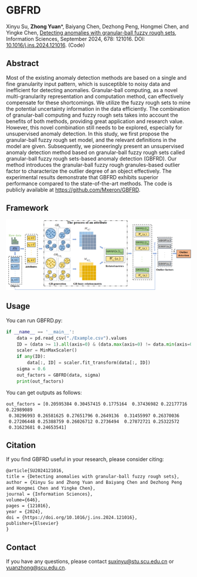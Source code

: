 # GBFRD
Xinyu Su, **Zhong Yuan***, Baiyang Chen, Dezhong Peng, Hongmei Chen, and Yingke Chen, [Detecting anomalies with granular-ball fuzzy rough sets](Paper/2024-GBFRD.pdf), Information Sciences, September 2024, 678: 121016. DOI: [10.1016/j.ins.2024.121016](https://doi.org/10.1016/j.ins.2024.121016). (Code)

## Abstract
Most of the existing anomaly detection methods are based on a single and fine granularity input pattern, which is susceptible to noisy data and inefficient for detecting anomalies. Granular-ball computing, as a novel multi-granularity representation and computation method, can effectively compensate for these shortcomings. We utilize the fuzzy rough sets to mine the potential uncertainty information in the data efficiently. The combination of granular-ball computing and fuzzy rough sets takes into account the benefits of both methods, providing great application and research value. However, this novel combination still needs to be explored, especially for unsupervised anomaly detection. In this study, we first propose the granular-ball fuzzy rough set model, and the relevant definitions in the model are given. Subsequently, we pioneeringly present an unsupervised anomaly detection method based on granular-ball fuzzy rough sets called granular-ball fuzzy rough sets-based anomaly detection (GBFRD). Our method introduces the granular-ball fuzzy rough granules-based outlier factor to characterize the outlier degree of an object effectively. The experimental results demonstrate that GBFRD exhibits superior performance compared to the state-of-the-art methods. The code is publicly available at https://github.com/Mxeron/GBFRD.

## Framework
![image](./Paper/GBFRD_Framework.png)

## Usage
You can run GBFRD.py:
```python
if __name__ == '__main__':
    data = pd.read_csv("./Example.csv").values
    ID = (data >= 1).all(axis=0) & (data.max(axis=0) != data.min(axis=0))
    scaler = MinMaxScaler()
    if any(ID):
        data[:, ID] = scaler.fit_transform(data[:, ID])
    sigma = 0.6
    out_factors = GBFRD(data, sigma)
    print(out_factors)
```
You can get outputs as follows:
```
out_factors = [0.20595384 0.30457415 0.1775164  0.37436982 0.22177716 0.22989089
 0.30296993 0.26581625 0.27651796 0.2649136  0.31455997 0.26370036
 0.27206448 0.25388759 0.26026712 0.2736494  0.27872721 0.25322572
 0.31623681 0.24653541]
```
## Citation
If you find GBFRD useful in your research, please consider citing:
```
@article{SU2024121016,
title = {Detecting anomalies with granular-ball fuzzy rough sets},
author = {Xinyu Su and Zhong Yuan and Baiyang Chen and Dezhong Peng and Hongmei Chen and Yingke Chen},
journal = {Information Sciences},
volume={646},
pages = {121016},
year = {2024},
doi = {https://doi.org/10.1016/j.ins.2024.121016},
publisher={Elsevier}
}
```
## Contact
If you have any questions, please contact suxinyu@stu.scu.edu.cn or yuanzhong@scu.edu.cn.
